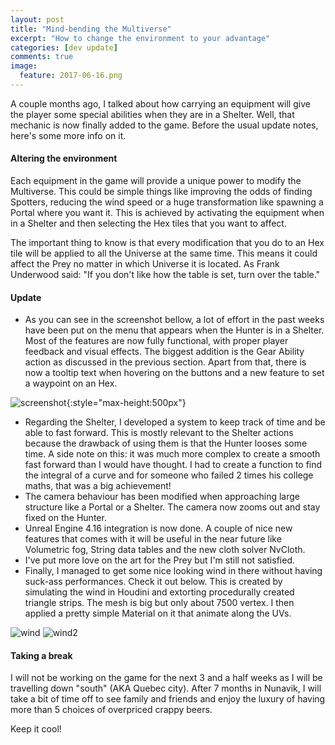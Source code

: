 ```yaml
---
layout: post
title: "Mind-bending the Multiverse"
excerpt: "How to change the environment to your advantage"
categories: [dev update]
comments: true
image:
  feature: 2017-06-16.png
---
```


A couple months ago, I talked about how carrying an equipment will give the player some special abilities when they are in a Shelter. Well, that mechanic is now finally added to the game. Before the usual update notes, here's some more info on it.

#### Altering the environment 

Each equipment in the game will provide a unique power to modify the Multiverse. This could be simple things like improving the odds of finding Spotters, reducing the wind speed or a huge transformation like spawning a Portal where you want it. This is achieved by activating the equipment when in a Shelter and then selecting the Hex tiles that you want to affect.

The important thing to know is that every modification that you do to an Hex tile will be applied to all the Universe at the same time. This means it could affect the Prey no matter in which Universe it is located. As Frank Underwood said: "If you don't like how the table is set, turn over the table."

#### Update

- As you can see in the screenshot bellow, a lot of effort in the past weeks have been put on the menu that appears when the Hunter is in a Shelter. Most of the features are now fully functional, with proper player feedback and visual effects. The biggest addition is the Gear Ability action as discussed in the previous section. Apart from that, there is now a tooltip text when hovering on the buttons and a new feature to set a waypoint on an Hex.

![screenshot]{:style="max-height:500px"}

- Regarding the Shelter, I developed a system to keep track of time and be able to fast forward. This is mostly relevant to the Shelter actions because the drawback of using them is that the Hunter looses some time. A side note on this: it was much more complex to create a smooth fast forward than I would have thought. I had to create a function to find the integral of a curve and for someone who failed 2 times his college maths, that was a big achievement!
- The camera behaviour has been modified when approaching large structure like a Portal or a Shelter. The camera now zooms out and stay fixed on the Hunter.
- Unreal Engine 4.16 integration is now done. A couple of nice new features that comes with it will be useful in the near future like Volumetric fog, String data tables and the new cloth solver NvCloth.
- I've put more love on the art for the Prey but I'm still not satisfied.
- Finally, I managed to get some nice looking wind in there without having suck-ass performances. Check it out below. This is created by simulating the wind in Houdini and extorting procedurally created triangle strips. The mesh is big but only about 7500 vertex. I then applied a pretty simple Material on it that animate along the UVs.

![wind] ![wind2]

#### Taking a break

I will not be working on the game for the next 3 and a half weeks as I will be travelling down "south" (AKA Quebec city). After 7 months in Nunavik, I will take a bit of time off to see family and friends and enjoy the luxury of having more than 5 choices of overpriced crappy beers.

Keep it cool!

[screenshot]: http://i.imgur.com/oWkfePl.png
[wind]: https://media.giphy.com/media/l0Iyje7eObzyjfOak/giphy.gif
[wind2]: https://media.giphy.com/media/3ohzdYFyl6ji2jWGly/giphy.gif